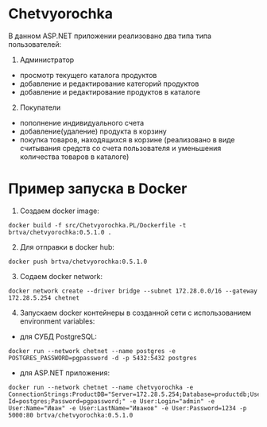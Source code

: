 # Chetvyorochka

В данном ASP.NET приложении реализовано два типа типа пользователей:

1. Администратор

- просмотр текущего каталога продуктов
- добавление и редактирование категорий продуктов
- добавление и редактирование продуктов в каталоге

2. Покупатели

- пополнение индивидуального счета
- добавление(удаление) продукта в корзину
- покупка товаров, находящихся в корзине (реализовано в виде считывания средств со счета пользователя и уменьшения количества товаров в каталоге)

# Пример запуска в Docker

1. Создаем docker image:
```
docker build -f src/Chetvyorochka.PL/Dockerfile -t brtva/chetvyorochka:0.5.1.0 .
```

2. Для отправки в docker hub:
```
docker push brtva/chetvyorochka:0.5.1.0
```

3. Содаем docker network:
```
docker network create --driver bridge --subnet 172.28.0.0/16 --gateway 172.28.5.254 chetnet
```

4. Запускаем docker контейнеры в созданной сети с использованием environment variables:

- для СУБД PostgreSQL:
```
docker run --network chetnet --name postgres -e POSTGRES_PASSWORD=pgpassword -d -p 5432:5432 postgres
```

- для ASP.NET приложения:
```
docker run --network chetnet --name chetvyorochka -e ConnectionStrings:ProductDB="Server=172.28.5.254;Database=productdb;User Id=postgres;Password=pgpassword;" -e User:Login="admin" -e User:Name="Иван" -e User:LastName="Иванов" -e User:Password=1234 -p 5000:80 brtva/chetvyorochka:0.5.1.0
```
